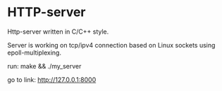 # HTTP-server
 Http-server written in C/C++ style. 

Server is working on tcp/ipv4 connection based on Linux sockets using epoll-multiplexing.

run: make && ./my_server 

go to link: http://127.0.0.1:8000
